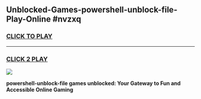
## Unblocked-Games-powershell-unblock-file-Play-Online #nvzxq
<h3>
<a href="https://news.freeplayer.one?title=powershell-unblock-file&ref=3">CLICK TO PLAY</a></h3>
<hr>

<h3>
<a href="https://news.freeplayer.one?title=powershell-unblock-file&ref=3">CLICK 2 PLAY</a>
  
</h3>

<a href="https://news.freeplayer.one?title=powershell-unblock-file&ref=3"><img src="https://clearcache.store/games.png"></a>


**powershell-unblock-file games unblocked: Your Gateway to Fun and Accessible Online Gaming**
